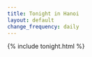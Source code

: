 ```yaml
---
title: Tonight in Hanoi
layout: default
change_frequency: daily
---
```


<div class="tonight-page">

  {% include tonight.html %}
</div>
